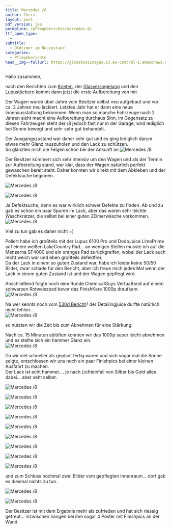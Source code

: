 ```yaml
---
title: Mercedes /8
author: Chris
layout: post
pdf_version: jap
permalink: /pflegeberichte/mercedes-8/
ftf_open_type:
  - 
subtitle:
  - Oldtimer im Neuzustand
categories:
  - Pflegeberichte
head__img--fullurl: https://glossbossimages.s3.eu-central-1.amazonaws.com/headerimg/merc-8.jpg
---
```

Hallo zusammen,

nach den Berichten zum [Kneten][1], der [Glasversiegelung][2] und den [Lupustüchern][3] kommt dann jetzt die erste Aufbereitung von mir.

Der Wagen wurde über Jahre vom Besitzer selbst neu aufgebaut und vor ca. 2 Jahren neu lackiert. Letztes Jahr hat er dann eine neue Innenausstattung bekommen. Wenn man so manche Fahrzeuge nach 2 Jahren sieht macht eine Aufbereitung durchaus Sinn, im Gegensatz zu diesen Fahrzeugen steht der /8 jedoch fast nur in der Garage, wird lediglich bei Sonne bewegt und sehr sehr gut behandelt.

Der Ausgangszustand war daher sehr gut und es ging lediglich darum etwas mehr Glanz rauszuholen und den Lack zu schützen.  
So glänzten mich die Felgen schon bei der Ankunft an ![Mercedes /8](https://glossbossimages.s3.eu-central-1.amazonaws.com/criz/strich8/DSC_0005.jpg)

Der Besitzer kümmert sich sehr intensiv um den Wagen und als der Termin zur Aufbereitung stand, war klar, dass der Wagen natürlich perfekt gewaschen bereit steht. Daher konnten wir direkt mit dem Abkleben und der Defektsuche beginnen. 
 
![Mercedes /8](https://glossbossimages.s3.eu-central-1.amazonaws.com/criz/strich8/DSC_0001.jpg)

![Mercedes /8](https://glossbossimages.s3.eu-central-1.amazonaws.com/criz/strich8/DSC_0004.jpg)

Ja Defektsuche, denn es war wirklich schwer Defekte zu finden. Ab und zu gab es schon ein paar Spuren im Lack, aber das waren sehr leichte Waschkratzer, die selbst bei einer guten 2Eimerwäsche vorkommen.  
![Mercedes /8](https://glossbossimages.s3.eu-central-1.amazonaws.com/criz/strich8/DSC_0009.jpg)

Viel zu tun gab es daher nicht =)

Poliert habe ich großteils mit der Lupus 6100 Pro und DodoJuice LimePrime auf einem weißen LakeCountry Pad&#8230; an wenigen Stellen musste ich auf die Menzerna SF4000 und ein oranges Pad zurückgreifen, wobei der Lack auch recht weich war und eben großteils defektfrei.  
Da der Lack in einem so guten Zustand war, habe ich leider keine 50/50 Bilder, zwar schade für den Bericht, aber ich freue mich jedes Mal wenn der Lack in einem guten Zustand ist und der Wagen gepflegt wird.

Anschließend folgte noch eine Runde ChemicalGuys VertuaBond auf einem schwarzen Rotweisspad bevor das FinishKare 1000p draufkam.  
![Mercedes /8](https://glossbossimages.s3.eu-central-1.amazonaws.com/criz/strich8/DSC_0014.jpg)

Na wer kennts noch vom [530d Bericht][4]? der Detailingjuice durfte natürlich nicht fehlen&#8230;  
![Mercedes /8](https://glossbossimages.s3.eu-central-1.amazonaws.com/criz/strich8/DSC_0015.jpg)

so nutzten wir die Zeit bis zum Abnehmen für eine Stärkung.

Nach ca. 15 Minuten ablüften konnten wir das 1000p super leicht abnehmen und es stellte sich ein hammer Glanz ein.  
![Mercedes /8](https://glossbossimages.s3.eu-central-1.amazonaws.com/criz/strich8/DSC_0017.jpg)

Da wir viel schneller als geplant fertig waren und sich sogar mal die Sonne zeigte, entschlossen wir uns noch ein paar Finishpics bei einer kleinen Ausfahrt zu machen.  
Der Lack ist echt hammer&#8230;. je nach Lichteinfall von Silber bis Gold alles dabei&#8230; aber seht selbst.

![Mercedes /8](https://glossbossimages.s3.eu-central-1.amazonaws.com/criz/strich8/DSC_0019.jpg)

![Mercedes /8](https://glossbossimages.s3.eu-central-1.amazonaws.com/criz/strich8/DSC_0021.jpg)

![Mercedes /8](https://glossbossimages.s3.eu-central-1.amazonaws.com/criz/strich8/DSC_0026.jpg)

![Mercedes /8](https://glossbossimages.s3.eu-central-1.amazonaws.com/criz/strich8/DSC_0033.jpg)

![Mercedes /8](https://glossbossimages.s3.eu-central-1.amazonaws.com/criz/strich8/DSC_0040.jpg)

![Mercedes /8](https://glossbossimages.s3.eu-central-1.amazonaws.com/criz/strich8/DSC_0044.jpg)

![Mercedes /8](https://glossbossimages.s3.eu-central-1.amazonaws.com/criz/strich8/DSC_0047.jpg)

![Mercedes /8](https://glossbossimages.s3.eu-central-1.amazonaws.com/criz/strich8/DSC_0053.jpg)

![Mercedes /8](https://glossbossimages.s3.eu-central-1.amazonaws.com/criz/strich8/DSC_0056.jpg)

und zum Schluss nochmal zwei Bilder vom gepflegten Innenraum&#8230; dort gab es diesmal nichts zu tun.

![Mercedes /8](https://glossbossimages.s3.eu-central-1.amazonaws.com/criz/strich8/DSC_0061.jpg)

![Mercedes /8](https://glossbossimages.s3.eu-central-1.amazonaws.com/criz/strich8/DSC_0063.jpg)

Der Besitzer ist mit dem Ergebnis mehr als zufrieden und hat sich rieseig gefreut&#8230; inzwischen hängen bei ihm sogar 4 Poster mit Finishpics an der Wand.

 [1]: http://glossboss.de/anleitungen/lackreinigungsknete-richtig-anwenden/
 [2]: http://glossboss.de/anleitungen/glasversiegelungen-richtig-anwenden/
 [3]: http://glossboss.de/produkttest/test-mikrofasertuecher-von-lupus/
 [4]: http://glossboss.de/pflegeberichte/bmw-530d-f10/
